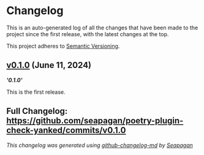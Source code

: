# Changelog

This is an auto-generated log of all the changes that have been made to the
project since the first release, with the latest changes at the top.

This project adheres to [Semantic Versioning](https://semver.org/spec/v2.0.0.html).


## [v0.1.0](https://github.com/seapagan/poetry-plugin-check-yanked/releases/tag/v0.1.0) (June 11, 2024)

**_'0.1.0'_**

This is the first release.

**Full Changelog**: https://github.com/seapagan/poetry-plugin-check-yanked/commits/v0.1.0
---
*This changelog was generated using [github-changelog-md](http://changelog.seapagan.net/) by [Seapagan](https://github.com/seapagan)*
